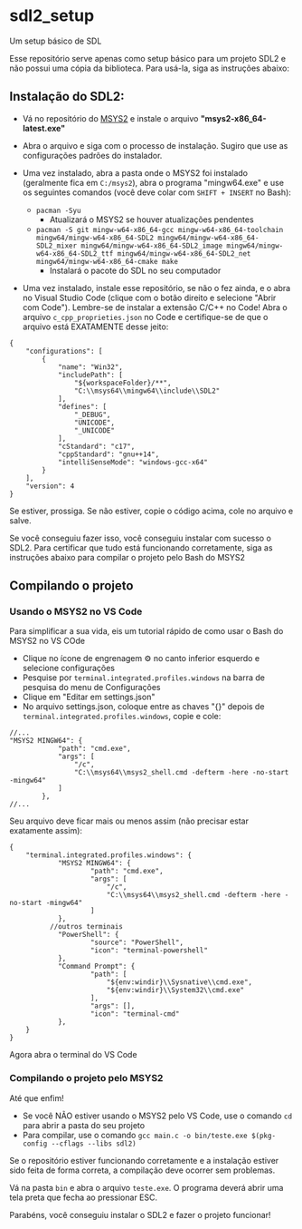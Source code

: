 # sdl2_setup
Um setup básico de SDL

Esse repositório serve apenas como setup básico para um projeto SDL2 e não possui uma cópia da biblioteca. Para usá-la, siga as instruções abaixo:

## Instalação do SDL2:

- Vá no repositório do [MSYS2](https://github.com/msys2/msys2-installer/releases/tag/nightly-x86_64) e instale o arquivo **"msys2-x86_64-latest.exe"**

- Abra o arquivo e siga com o processo de instalação. Sugiro que use as configurações padrões do instalador.

- Uma vez instalado, abra a pasta onde o MSYS2 foi instalado (geralmente fica em ```C:/msys2```), abra o programa "mingw64.exe" e use os seguintes comandos (você deve colar com ```SHIFT + INSERT``` no Bash):
  - ```pacman -Syu```
    - Atualizará o MSYS2 se houver atualizações pendentes
  - ```pacman -S git mingw-w64-x86_64-gcc mingw-w64-x86_64-toolchain mingw64/mingw-w64-x86_64-SDL2 mingw64/mingw-w64-x86_64-SDL2_mixer mingw64/mingw-w64-x86_64-SDL2_image mingw64/mingw-w64-x86_64-SDL2_ttf mingw64/mingw-w64-x86_64-SDL2_net mingw64/mingw-w64-x86_64-cmake make```
    - Instalará o pacote do SDL no seu computador

- Uma vez instalado, instale esse repositório, se não o fez ainda, e o abra no Visual Studio Code (clique com o botão direito e selecione "Abrir com Code"). Lembre-se de instalar a extensão C/C++ no Code! Abra o arquivo ```c_cpp_proprieties.json``` no Code e certifique-se de que o arquivo está EXATAMENTE desse jeito:
```
{
    "configurations": [
        {
            "name": "Win32",
            "includePath": [
                "${workspaceFolder}/**",
                "C:\\msys64\\mingw64\\include\\SDL2"
            ],
            "defines": [
                "_DEBUG",
                "UNICODE",
                "_UNICODE"
            ],
            "cStandard": "c17",
            "cppStandard": "gnu++14",
            "intelliSenseMode": "windows-gcc-x64"
        }
    ],
    "version": 4
}
```
Se estiver, prossiga. Se não estiver, copie o código acima, cole no arquivo e salve.

Se você conseguiu fazer isso, você conseguiu instalar com sucesso o SDL2. Para certificar que tudo está funcionando corretamente, siga as instruções abaixo para compilar o projeto pelo Bash do MSYS2

## Compilando o projeto

### Usando o MSYS2 no VS Code

Para simplificar a sua vida, eis um tutorial rápido de como usar o Bash do MSYS2 no VS COde

- Clique no ícone de engrenagem :gear: no canto inferior esquerdo e selecione configurações
- Pesquise por ```terminal.integrated.profiles.windows``` na barra de pesquisa do menu de Configurações
- Clique em "Editar em settings.json"
- No arquivo settings.json, coloque entre as chaves "{}" depois de ```terminal.integrated.profiles.windows```, copie e cole:
```
//...
"MSYS2 MINGW64": {
            "path": "cmd.exe",
            "args": [
                "/c",
                "C:\\msys64\\msys2_shell.cmd -defterm -here -no-start -mingw64"
            ]
        },
//...
```

Seu arquivo deve ficar mais ou menos assim (não precisar estar exatamente assim):
```
{
	"terminal.integrated.profiles.windows": {
        	"MSYS2 MINGW64": {
            		"path": "cmd.exe",
            		"args": [
                		"/c",
                		"C:\\msys64\\msys2_shell.cmd -defterm -here -no-start -mingw64"
            		]
        	},
          //outros terminais
        	"PowerShell": {
            		"source": "PowerShell",
            		"icon": "terminal-powershell"
        	},
        	"Command Prompt": {
            		"path": [
                		"${env:windir}\\Sysnative\\cmd.exe",
                		"${env:windir}\\System32\\cmd.exe"
            		],
            		"args": [],
            		"icon": "terminal-cmd"
        	},
	}
}
```
Agora abra o terminal do VS Code
<picture>
  <source srcset="https://github.com/pedrosifreitas/sdl2_setup/assets/125893015/c5ff454f-c070-45fd-a9b7-631089c2e073.png">
  <source srcset="https://github.com/pedrosifreitas/sdl2_setup/assets/125893015/eac08150-d1e5-4797-ab4d-480bc482c070.png">
</picture>

### Compilando o projeto pelo MSYS2
Até que enfim!

- Se você NÃO estiver usando o MSYS2 pelo VS Code, use o comando ```cd``` para abrir a pasta do seu projeto
- Para compilar, use o comando ```gcc main.c -o bin/teste.exe $(pkg-config --cflags --libs sdl2)```

Se o repositório estiver funcionando corretamente e a instalação estiver sido feita de forma correta, a compilação deve ocorrer sem problemas.

Vá na pasta ```bin``` e abra o arquivo ```teste.exe```. O programa deverá abrir uma tela preta que fecha ao pressionar ESC.

Parabéns, você conseguiu instalar o SDL2 e fazer o projeto funcionar!
